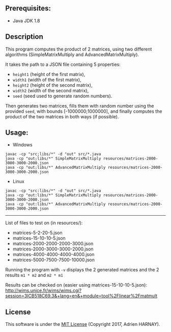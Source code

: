 <h2>Prerequisites:</h2>

- Java JDK 1.8

<h2>Description</h2>

This program computes the product of 2 matrices, using two different algorithms (SimpleMatrixMultiply and AdvancedMatrixMultiply).

It takes the path to a JSON file containing 5 properties:
 - `height1` (height of the first matrix),
 - `width1` (width of the first matrix),
 - `height2` (height of the second matrix),
 - `width2` (width of the second matrix),
 - `seed` (seed used to generate random numbers).
 
 Then generates two matrices, fills them with random number using the provided `seed`, with bounds [-1000000;1000000], and finally computes the product of the two matrices in both ways (if possible).

<h2>Usage:</h2>

- Windows
```
javac -cp "src;libs/*" -d "out" src/*.java
java -cp "out;libs/*" SimpleMatrixMultiply resources/matrices-2000-3000-3000-2000.json
java -cp "out;libs/*" AdvancedMatrixMultiply resources/matrices-2000-3000-3000-2000.json
```

- Linux
```
javac -cp "src:libs/*" -d "out" src/*.java
java -cp "out:libs/*" SimpleMatrixMultiply resources/matrices-2000-3000-3000-2000.json
java -cp "out:libs/*" AdvancedMatrixMultiply resources/matrices-2000-3000-3000-2000.json
```

<hr />

List of files to test on (in resources/):
- matrices-5-2-20-5.json
- matrices-15-10-10-5.json
- matrices-2000-2000-2000-3000.json
- matrices-2000-3000-3000-2000.json
- matrices-4000-4000-4000-4000.json
- matrices-5000-7500-7500-10000.json

Running the program with `-v` displays the 2 generated matrices and the 2 results `m1 * m2` and `m2 * m1`

Results can be checked on (easier using matrices-15-10-10-5.json): http://wims.unice.fr/wims/wims.cgi?session=3ICB518C69.3&+lang=en&+module=tool%2Flinear%2Fmatmult

<h2>License</h2>

This software is under the [MIT License](https://opensource.org/licenses/MIT) (Copyright 2017, Adrien HARNAY).
